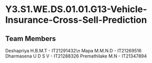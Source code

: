 # Y3.S1.WE.DS.01.01.G13-Vehicle-Insurance-Cross-Sell-Prediction
## Team Members
Deshapriya H.B.M.T - IT21291432\n
Mapa M.M.N.D - IT21269516
Dharmasena U D S V - IT21288326
Premathilake M.N - IT21347894

